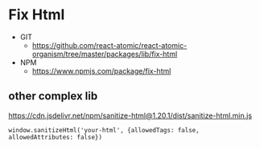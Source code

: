 Fix Html
===============
   * GIT
      * https://github.com/react-atomic/react-atomic-organism/tree/master/packages/lib/fix-html
   * NPM
      * https://www.npmjs.com/package/fix-html 

## other complex lib
https://cdn.jsdelivr.net/npm/sanitize-html@1.20.1/dist/sanitize-html.min.js
```
window.sanitizeHtml('your-html', {allowedTags: false, allowedAttributes: false})
```

